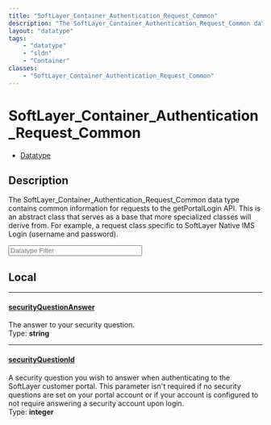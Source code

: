 ```yaml
---
title: "SoftLayer_Container_Authentication_Request_Common"
description: "The SoftLayer_Container_Authentication_Request_Common data type contains common information for requests to the getPorta... "
layout: "datatype"
tags:
    - "datatype"
    - "sldn"
    - "Container"
classes:
    - "SoftLayer_Container_Authentication_Request_Common"
---
```


# SoftLayer_Container_Authentication_Request_Common
<div id='service-datatype'>
    <ul id='sldn-reference-tabs'>
        <li id='datatype'> <a href='/reference/datatypes/SoftLayer_Container_Authentication_Request_Common' >Datatype</a></li>
    </ul>
</div>

## Description 


The SoftLayer_Container_Authentication_Request_Common data type contains common information for requests to the getPortalLogin API. This is an abstract class that serves as a base that more specialized classes will derive from. For example, a request class specific to SoftLayer Native IMS Login (username and password). 





<!-- Filer BEGIN -->
<div class="view-filters">
        <div class="clearfix">
            <div class="search-input-box">
                <input placeholder="Datatype Filter" onkeyup="titleSearch(inputId='prop-input', divId='properties', elementClass='prop-row')" 
                    type="text" id="prop-input" value="" size="30" maxlength="128" class="form-text">
            </div>
        </div>
</div>
<!-- Filer END -->

<div id="properties" class="content">
<div id="localProperties" class="prop-content" >

## Local
<div class="prop-row">

-----
[securityQuestionAnswer]: #securityquestionanswer
#### [securityQuestionAnswer]
The answer to your security question.  
<span class="type-label">Type: </span>**string**  



</div>
<div class="prop-row">

-----
[securityQuestionId]: #securityquestionid
#### [securityQuestionId]
A security question you wish to answer when authenticating to the SoftLayer customer portal. This parameter isn't required if no security questions are set on your portal account or if your account is configured to not require answering a security account upon login.  
<span class="type-label">Type: </span>**integer**  



</div>
</div>
<!-- LOCAL PROPERTY END -->

</div>



